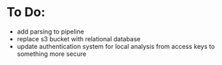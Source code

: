 # To Do:
- add parsing to pipeline
- replace s3 bucket with relational database
- update authentication system for local analysis from access keys to something more secure
